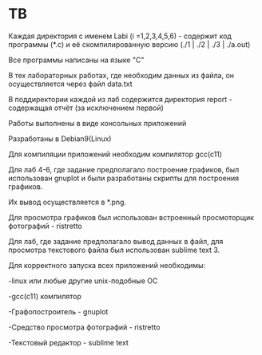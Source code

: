 # TB
Каждая директория с именем Labi (i =1,2,3,4,5,6) - содержит код программы (*.c) и её скомпилированную версию (./1 | ./2 | ./3 | ./a.out)

Все программы написаны на языке "С"

В тех лабораторных работах, где необходим данных из файла, он осуществляется через файл data.txt

В поддиректории каждой из лаб содержится директория report - содержащая отчёт (за исключением первой)

Работы выполнены в виде консольных приложений

Разработаны в Debian9(Linux)

Для компиляции приложений необходим компилятор gcc(c11)

Для лаб 4-6, где задание предполагало построение графиков, был использован gnuplot и были разработаны скрипты для построения графиков.

Их вывод осуществляется в *.png.

Для просмотра графиков был использован встроенный просмоторщик фотографий - ristretto

Для лаб, где задание предполагало вывод данных в файл, для просмотра текстового файла был использован sublime text 3.

Для корректного запуска всех приложений необходимы:

  -linux или любые другие unix-подобные ОС
  
  -gcc(c11) компилятор
  
  -Графопостроитель - gnuplot
  
  -Средство просмотра фотографий - ristretto
  
  -Текстовый редактор - sublime text
